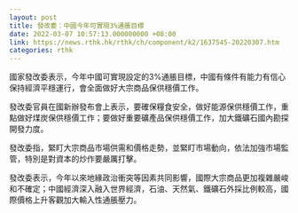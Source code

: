 ```yaml
---
layout: post
title: 發改委：中國今年可實現3%通脹目標
date: 2022-03-07 10:57:13.000000000 +08:00
link: https://news.rthk.hk/rthk/ch/component/k2/1637545-20220307.htm
categories: rthk
---
```


國家發改委表示，今年中國可實現設定的3%通脹目標，中國有條件有能力有信心保持經濟平穩運行，會全面做好大宗商品保供穩價工作。

發改委官員在國新辦發布會上表示，要確保糧食安全，做好能源保供穩價工作，重點做好煤炭保供穩價工作；要做好重要礦產品保供穩價工作，加大鐵礦石國內勘探開發力度。

發改委指，緊盯大宗商品市場供需和價格走勢，並緊盯市場動向，依法加強市場監管，特別是對資本的炒作要嚴厲打擊。

發改委表示，今年以來地緣政治衝突等因素共同影響，國際大宗商品更加複雜嚴峻和不確定；中國經濟深入融入世界經濟，石油、天然氣、鐵礦石外採比例較高，國際價格上升客觀加大輸入性通脹壓力。
